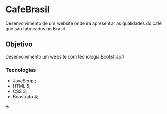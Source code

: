 # CafeBrasil
 Desenvolvimento de um website onde irá apresentar as qualidades do café que são fabricados no Brasil.

## Objetivo
 Desenvolvimento um website com tecnologia Bootstrap4

### Tecnologias

- JavaScript;
- HTML 5;
- CSS 3;
- Boostratp 4;

:coffee:
